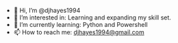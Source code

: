 - 👋 Hi, I’m @djhayes1994
- 👀 I’m interested in: Learning and expanding my skill set.
- 🌱 I’m currently learning: Python and Powershell
- 📫 How to reach me: djhayes1994@gmail.com

<!---
djhayes1994/djhayes1994 is a ✨ special ✨ repository because its `README.md` (this file) appears on your GitHub profile.
You can click the Preview link to take a look at your changes.
--->
